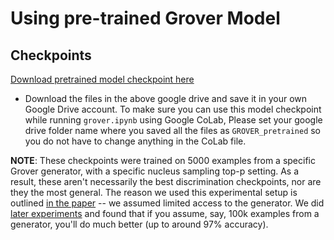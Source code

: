 # Using pre-trained Grover Model

## Checkpoints

[Download pretrained model checkpoint here](https://drive.google.com/drive/folders/1soN2XWoFQDZGp1a4lENG1mfEo4AVxNSr)

- Download the files in the above google drive and save it in your own Google Drive account. To make sure you can use this model checkpoint while running  `grover.ipynb` using Google CoLab, Please set your google drive folder name where you saved all the files as `GROVER_pretrained` so you do not have to change anything in the CoLab file.

**NOTE**: These checkpoints were trained on 5000 examples from a specific Grover generator, with a specific nucleus sampling top-p setting. As a result, these aren't necessarily the best discrimination checkpoints, nor are they the most general. The reason we used this experimental setup is outlined [in the paper](https://arxiv.org/abs/1905.12616) -- we assumed limited access to the generator. We did [later experiments](https://medium.com/ai2-blog/counteracting-neural-disinformation-with-grover-6cf6690d463b) and found that if you assume, say, 100k examples from a generator, you'll do much better (up to around 97% accuracy).
